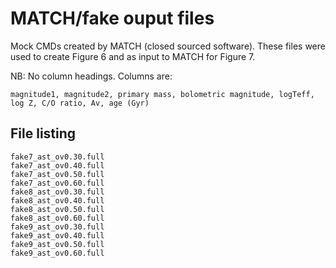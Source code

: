 # MATCH/fake ouput files

Mock CMDs created by MATCH (closed sourced software).
These files were used to create Figure 6 and as input to MATCH for Figure 7.

NB: No column headings. Columns are:

    magnitude1, magnitude2, primary mass, bolometric magnitude, logTeff, log Z, C/O ratio, Av, age (Gyr)
## File listing
    fake7_ast_ov0.30.full
    fake7_ast_ov0.40.full
    fake7_ast_ov0.50.full
    fake7_ast_ov0.60.full
    fake8_ast_ov0.30.full
    fake8_ast_ov0.40.full
    fake8_ast_ov0.50.full
    fake8_ast_ov0.60.full
    fake9_ast_ov0.30.full
    fake9_ast_ov0.40.full
    fake9_ast_ov0.50.full
    fake9_ast_ov0.60.full
